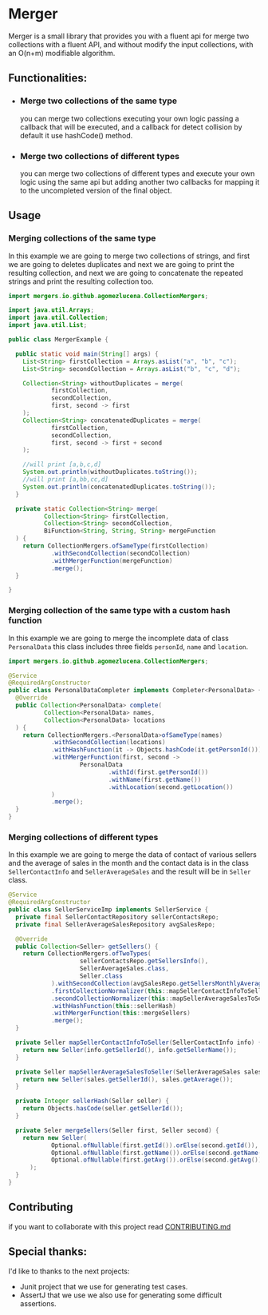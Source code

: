 # Merger
Merger is a small library that provides you with a fluent api
for merge two collections with a fluent API, and without modify
the input collections, with an O(n+m) modifiable algorithm.

## Functionalities:
- ### Merge two collections of the same type
    you can merge two collections executing your own logic passing a
    callback that will be executed, and a callback for detect collision
    by default it use hashCode() method.
- ### Merge two collections of different types
    you can merge two collections of different types and execute your own
    logic using the same api but adding another two callbacks for mapping it
    to the uncompleted version of the final object.
## Usage
### Merging collections of the same type
In this example we are going to merge two collections of strings, and first we are going to deletes duplicates and next we are going to print the resulting collection, and next we are going to concatenate the repeated strings and print the resulting collection too.

```java
import mergers.io.github.agomezlucena.CollectionMergers;

import java.util.Arrays;
import java.util.Collection;
import java.util.List;

public class MergerExample {

  public static void main(String[] args) {
    List<String> firstCollection = Arrays.asList("a", "b", "c");
    List<String> secondCollection = Arrays.asList("b", "c", "d");

    Collection<String> withoutDuplicates = merge(
            firstCollection,
            secondCollection,
            first, second -> first
    );
    Collection<String> concatenatedDuplicates = merge(
            firstCollection,
            secondCollection,
            first, second -> first + second
    );

    //will print [a,b,c,d]
    System.out.println(withoutDuplicates.toString());
    //will print [a,bb,cc,d]
    System.out.println(concatenatedDuplicates.toString());
  }

  private static Collection<String> merge(
          Collection<String> firstCollection,
          Collection<String> secondCollection,
          BiFunction<String, String, String> mergeFunction
  ) {
    return CollectionMergers.ofSameType(firstCollection)
            .withSecondCollection(secondCollection)
            .withMergerFunction(mergeFunction)
            .merge();
  }

}
```
### Merging collection of the same type with a custom hash function
In this example we are going to merge the incomplete data of class `PersonalData`
this class includes three fields `personId`, `name` and `location`.

```java
import mergers.io.github.agomezlucena.CollectionMergers;

@Service
@RequiredArgConstructor
public class PersonalDataCompleter implements Completer<PersonalData> {
  @Override
  public Collection<PersonalData> complete(
          Collection<PersonalData> names,
          Collection<PersonalData> locations
  ) {
    return CollectionMergers.<PersonalData>ofSameType(names)
            .withSecondCollection(locations)
            .withHashFunction(it -> Objects.hashCode(it.getPersonId()))
            .withMergerFunction(first, second ->
                    PersonalData
                            .withId(first.getPersonId())
                            .withName(first.getName())
                            .withLocation(second.getLocation())
            )
            .merge();
  }
}
```
### Merging collections of different types
In this example we are going to merge the data of contact of various sellers 
and the average of sales in the month and the contact data is in the class 
`SellerContactInfo` and `SellerAverageSales` and the result will be in `Seller` class.

```java
@Service
@RequiredArgConstructor
public class SellerServiceImp implements SellerService {
  private final SellerContactRepository sellerContactsRepo;
  private final SellerAverageSalesRepository avgSalesRepo;

  @Override
  public Collection<Seller> getSellers() {
    return CollectionMergers.ofTwoTypes(
                    sellerContactsRepo.getSellersInfo(),
                    SellerAverageSales.class,
                    Seller.class
            ).withSecondCollection(avgSalesRepo.getSellersMonthlyAverageSales())
            .firstCollectionNormalizer(this::mapSellerContactInfoToSeller)
            .secondCollectionNormalizer(this::mapSellerAverageSalesToSeller)
            .withHashFunction(this::sellerHash)
            .withMergerFunction(this::mergeSellers)
            .merge();
  }

  private Seller mapSellerContactInfoToSeller(SellerContactInfo info) {
    return new Seller(info.getSellerId(), info.getSellerName());
  }

  private Seller mapSellerAverageSalesToSeller(SellerAverageSales sales) {
    return new Seller(sales.getSellerId(), sales.getAverage());
  }

  private Integer sellerHash(Seller seller) {
    return Objects.hasCode(seller.getSellerId());
  }

  private Seler mergeSellers(Seller first, Seller second) {
    return new Seller(
            Optional.ofNullable(first.getId()).orElse(second.getId()),
            Optional.ofNullable(first.getName()).orElse(second.getName()),
            Optional.ofNullable(first.getAvg()).orElse(second.getAvg())
      );
  }
}
```
## Contributing
if you want to collaborate with this project read [CONTRIBUTING.md](CONTRIBUTING.md)

## Special thanks:
I'd like to thanks to the next projects:
  - Junit project that we use for generating test cases.
  - AssertJ that we use we also use for generating some difficult assertions.
